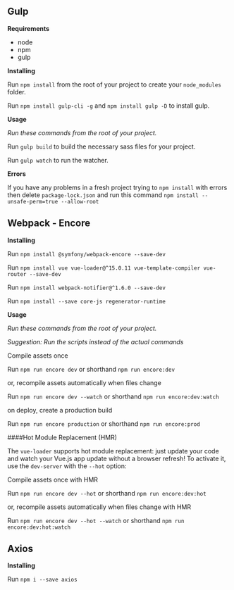 ## Gulp

**Requirements**

* node
* npm
* gulp

**Installing**

Run `npm install` from the root of your project to create your `node_modules` folder.

Run `npm install gulp-cli -g` and `npm install gulp -D` to install gulp.

**Usage**

*Run these commands from the root of your project.*

Run `gulp build` to build the necessary sass files for your project.

Run `gulp watch` to run the watcher.

**Errors**

If you have any problems in a fresh project trying to `npm install` with errors then delete `package-lock.json`
and run this command `npm install --unsafe-perm=true --allow-root`

## Webpack - Encore

**Installing**

Run `npm install @symfony/webpack-encore --save-dev`

Run `npm install vue vue-loader@^15.0.11 vue-template-compiler vue-router --save-dev`

Run `npm install webpack-notifier@^1.6.0 --save-dev`

Run `npm install --save core-js regenerator-runtime`

**Usage**

*Run these commands from the root of your project.*

*Suggestion: Run the scripts instead of the actual commands*

Compile assets once

Run `npm run encore dev` or shorthand `npm run encore:dev`

or, recompile assets automatically when files change

Run `npm run encore dev --watch` or shorthand `npm run encore:dev:watch`

on deploy, create a production build

Run `npm run encore production` or shorthand `npm run encore:prod`

####Hot Module Replacement (HMR)

The `vue-loader` supports hot module replacement: just update your code and watch your Vue.js app update without a browser refresh! To activate it, use the `dev-server` with the `--hot` option:

Compile assets once with HMR

Run `npm run encore dev --hot` or shorthand `npm run encore:dev:hot`

or, recompile assets automatically when files change with HMR

Run `npm run encore dev --hot --watch` or shorthand `npm run encore:dev:hot:watch`

## Axios

**Installing**

Run `npm i --save axios`